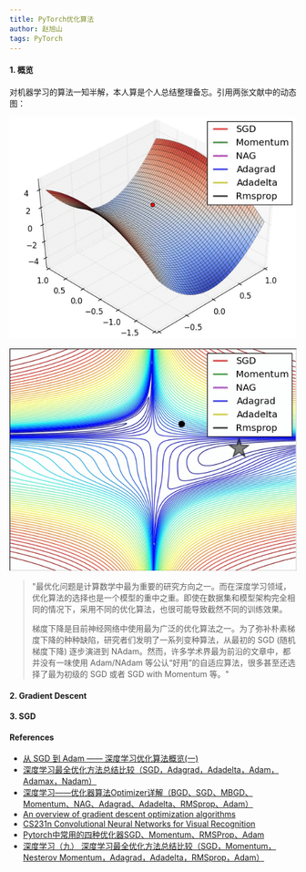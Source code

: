 ```yaml
---
title: PyTorch优化算法
author: 赵旭山
tags: PyTorch
---
```


#### 1. 概览

对机器学习的算法一知半解，本人算是个人总结整理备忘。引用两张文献中的动态图：

![](/assets/images/optimizationAlgorithmOfDNN.gif)

![](/assets/images/lossSurfaceOfDNN.gif)

> "最优化问题是计算数学中最为重要的研究方向之一。而在深度学习领域，优化算法的选择也是一个模型的重中之重。即使在数据集和模型架构完全相同的情况下，采用不同的优化算法，也很可能导致截然不同的训练效果。
>
> 梯度下降是目前神经网络中使用最为广泛的优化算法之一。为了弥补朴素梯度下降的种种缺陷，研究者们发明了一系列变种算法，从最初的 SGD (随机梯度下降) 逐步演进到 NAdam。然而，许多学术界最为前沿的文章中，都并没有一味使用 Adam/NAdam  等公认“好用”的自适应算法，很多甚至还选择了最为初级的 SGD 或者 SGD with Momentum 等。"

#### 2. Gradient Descent







#### 3. SGD









#### References

* [从 SGD 到 Adam —— 深度学习优化算法概览(一)](https://zhuanlan.zhihu.com/p/32626442)
* [深度学习最全优化方法总结比较（SGD，Adagrad，Adadelta，Adam，Adamax，Nadam）](https://zhuanlan.zhihu.com/p/22252270)
* [深度学习——优化器算法Optimizer详解（BGD、SGD、MBGD、Momentum、NAG、Adagrad、Adadelta、RMSprop、Adam）](https://www.cnblogs.com/guoyaohua/p/8542554.html)
* [An overview of gradient descent optimization algorithms](https://arxiv.org/pdf/1609.04747.pdf)
* [CS231n Convolutional Neural Networks for Visual Recognition](http://cs231n.github.io/) 
* [Pytorch中常用的四种优化器SGD、Momentum、RMSProp、Adam](https://cloud.tencent.com/developer/article/1491393)
* [深度学习（九） 深度学习最全优化方法总结比较（SGD，Momentum，Nesterov Momentum，Adagrad，Adadelta，RMSprop，Adam）](https://www.bbsmax.com/A/A7zgplBkJ4/)

